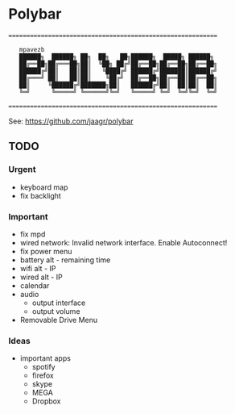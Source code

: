 # Polybar

```
==========================================================

   mpavezb
   ██████╗  ██████╗ ██╗  ██╗   ██╗██████╗  █████╗ ██████╗
   ██╔══██╗██╔═══██╗██║  ╚██╗ ██╔╝██╔══██╗██╔══██╗██╔══██╗
   ██████╔╝██║   ██║██║   ╚████╔╝ ██████╔╝███████║██████╔╝
   ██╔═══╝ ██║   ██║██║    ╚██╔╝  ██╔══██╗██╔══██║██╔══██╗
   ██║     ╚██████╔╝███████╗██║   ██████╔╝██║  ██║██║  ██║
   ╚═╝      ╚═════╝ ╚══════╝╚═╝   ╚═════╝ ╚═╝  ╚═╝╚═╝  ╚═╝

==========================================================
```
See: https://github.com/jaagr/polybar

## TODO

### Urgent
- keyboard map
- fix backlight

### Important
- fix mpd
- wired network: Invalid network interface. Enable Autoconnect!
- fix power menu
- battery alt - remaining time
- wifi alt - IP
- wired alt - IP
- calendar
- audio
	- output interface
	- output volume
- Removable Drive Menu


### Ideas 
- important apps
	- spotify
	- firefox
	- skype
	- MEGA
	- Dropbox

